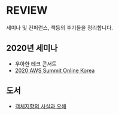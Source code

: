 # REVIEW

세미나 및 컨퍼런스, 책등의 후기들을 정리합니다.

## 2020년 세미나

- 우아한 테크 콘서트
- [2020 AWS Summit Online Korea](./2020-AWS-Summit-Online-KR/README.md)

## 도서

- [객체지향의 사실과 오해](./객체지향의_사실과_오해/README.md)
